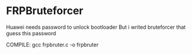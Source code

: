# FRPBruteforcer
Huawei needs password to unlock bootloader
But i writed bruteforcer that guess this password

COMPILE:
gcc frpbruter.c -o frpbruter
